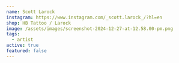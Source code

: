```yaml
---
name: Scott Larock
instagram: https://www.instagram.com/_scott.larock_/?hl=en
shop: HB Tattoo / Larock
image: /assets/images/screenshot-2024-12-27-at-12.58.00-pm.png
tags:
  - artist
active: true
featured: false
---
```

